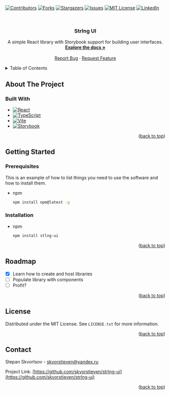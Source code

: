 ﻿<a name="readme-top"></a>

[![Contributors][contributors-shield]][contributors-url]
[![Forks][forks-shield]][forks-url]
[![Stargazers][stars-shield]][stars-url]
[![Issues][issues-shield]][issues-url]
[![MIT License][license-shield]][license-url]
[![LinkedIn][linkedin-shield]][linkedin-url]



<!-- PROJECT LOGO -->
<br />
<div align="center">
<h3 align="center">Strlng UI</h3>

  <p align="center">
    A simple React library with Storybook support for building user interfaces.
    <br />
    <a href="https://github.com/skvorstieven/strlng-ui"><strong>Explore the docs »</strong></a>
    <br />
    <br />
    <a href="https://github.com/skvorstieven/strlng-ui/issues">Report Bug</a>
    ·
    <a href="https://github.com/skvorstieven/strlng-ui/issues">Request Feature</a>
  </p>
</div>



<!-- TABLE OF CONTENTS -->
<details>
  <summary>Table of Contents</summary>
  <ol>
    <li>
      <a href="#about-the-project">About The Project</a>
      <ul>
        <li><a href="#built-with">Built With</a></li>
      </ul>
    </li>
    <li>
      <a href="#getting-started">Getting Started</a>
      <ul>
        <li><a href="#prerequisites">Prerequisites</a></li>
        <li><a href="#installation">Installation</a></li>
      </ul>
    </li>
    <li><a href="#usage">Usage</a></li>
    <li><a href="#roadmap">Roadmap</a></li>
    <li><a href="#contributing">Contributing</a></li>
    <li><a href="#license">License</a></li>
    <li><a href="#contact">Contact</a></li>
    <li><a href="#acknowledgments">Acknowledgments</a></li>
  </ol>
</details>



<!-- ABOUT THE PROJECT -->
## About The Project

### Built With

* [![React][React.js]][React-url]
* [![TypeScript][TypeScript]][TypeScript-url]
* [![Vite][Vite.js]][Vite-url]
* [![Storybook][Storybook.js]][Storybook-url]

<p align="right">(<a href="#readme-top">back to top</a>)</p>



<!-- GETTING STARTED -->
## Getting Started

### Prerequisites

This is an example of how to list things you need to use the software and how to install them.
* npm
  ```sh
  npm install npm@latest -g
  ```

### Installation
* npm
  ```sh
  npm install stlng-ui
  ```

<p align="right">(<a href="#readme-top">back to top</a>)</p>



<!-- USAGE EXAMPLES
## Usage

Use this space to show useful examples of how a project can be used. Additional screenshots, code examples and demos work well in this space. You may also link to more resources.

_For more examples, please refer to the [Documentation](https://example.com)_

<p align="right">(<a href="#readme-top">back to top</a>)</p> -->



<!-- ROADMAP -->
## Roadmap

- [x] Learn how to create and host libraries
- [ ] Populate library with components
- [ ] Profit?

<p align="right">(<a href="#readme-top">back to top</a>)</p>

<!-- LICENSE -->
## License

Distributed under the MIT License. See `LICENSE.txt` for more information.

<p align="right">(<a href="#readme-top">back to top</a>)</p>



<!-- CONTACT -->
## Contact

Stepan Skvortsov  - skvorstieven@yandex.ru

Project Link: [https://github.com/skvorstieven/strlng-ui](https://github.com/skvorstieven/strlng-ui)

<p align="right">(<a href="#readme-top">back to top</a>)</p>



<!-- MARKDOWN LINKS & IMAGES -->
<!-- https://www.markdownguide.org/basic-syntax/#reference-style-links -->
[contributors-shield]: https://img.shields.io/github/contributors/skvorstieven/strlng-ui.svg?style=for-the-badge
[contributors-url]: https://github.com/skvorstieven/strlng-ui/graphs/contributors
[forks-shield]: https://img.shields.io/github/forks/skvorstieven/strlng-ui.svg?style=for-the-badge
[forks-url]: https://github.com/skvorstieven/strlng-ui/network/members
[stars-shield]: https://img.shields.io/github/stars/skvorstieven/strlng-ui.svg?style=for-the-badge
[stars-url]: https://github.com/skvorstieven/strlng-ui/stargazers
[issues-shield]: https://img.shields.io/github/issues/skvorstieven/strlng-ui.svg?style=for-the-badge
[issues-url]: https://github.com/skvorstieven/strlng-ui/issues
[license-shield]: https://img.shields.io/github/license/skvorstieven/strlng-ui.svg?style=for-the-badge
[license-url]: https://github.com/skvorstieven/strlng-ui/blob/master/LICENSE.txt
[linkedin-shield]: https://img.shields.io/badge/-LinkedIn-black.svg?style=for-the-badge&logo=linkedin&colorB=555
[linkedin-url]: https://linkedin.com/in/linkedin_username
[product-screenshot]: images/screenshot.png
[React.js]: https://img.shields.io/badge/React-20232A?style=for-the-badge&logo=react&logoColor=61DAFB
[React-url]: https://reactjs.org/
[TypeScript]: https://img.shields.io/badge/TypeScript-007ACC?style=for-the-badge&logo=typescript&logoColor=white
[TypeScript-url]: https://www.typescriptlang.org/
[Vite.js]: https://img.shields.io/badge/Vite-232B2E?style=for-the-badge&logo=vite&logoColor=white
[Vite-url]: https://vitejs.dev/
[Storybook.js]: https://img.shields.io/badge/Storybook-FF4785?style=for-the-badge&logo=storybook&logoColor=white
[Storybook-url]: https://storybook.js.org
